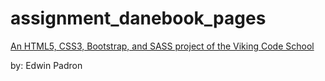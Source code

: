 # assignment_danebook_pages

[An HTML5, CSS3, Bootstrap, and SASS project of the Viking Code School](http://www.vikingcodeschool.com)

by: Edwin Padron
